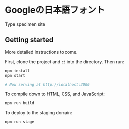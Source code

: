 # Googleの日本語フォント

Type specimen site

## Getting started

More detailed instructions to come.

First, clone the project and `cd` into the directory. Then run:

```sh
npm install
npm start

# Now serving at http://localhost:3000
```

To compile down to HTML, CSS, and JavaScript:

```sh
npm run build
```

To deploy to the staging domain:

```sh
npm run stage
```
